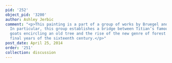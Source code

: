 ```yaml
---
pid: '252'
object_pid: '3200'
author: Ashley Jerbic
comment: "<p>This painting is a part of a group of works by Bruegel and his followers.
  In particular, this group establishes a bridge between Titian’s famous woodcut of
  goats encircling an old tree and the rise of the new genre of forest views in the
  final years of the sixteenth century.</p>"
post_date: April 25, 2014
order: '251'
collection: discussion
---
```

